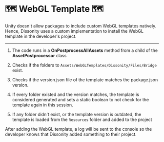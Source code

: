 # 🗺️ WebGL Template 🗺️

Unity doesn't allow packages to include custom WebGL templates natively. Hence, Dissonity uses a custom implementation to install the WebGL template in the developer's project.

---

1. The code runs in a **OnPostprocessAllAssets** method from a child of the **AssetPostprocessor** class

2. Checks if the folders to `Assets/WebGLTemplates/Dissonity/Files/Bridge` exist.

3. Checks if the version.json file of the template matches the package.json version.

4. If every folder existed and the version matches, the template is considered generated and sets a static boolean to not check for the template again in this session.

3. If any folder didn't exist, or the template version is outdated, the template is loaded from the `Resources` folder and added to the project

After adding the WebGL template, a log will be sent to the console so the developer knows that Dissonity added something to their project.